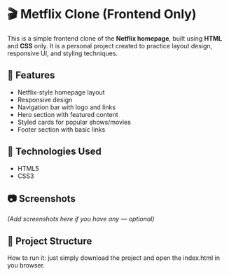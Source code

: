 # 🎬 Metflix Clone (Frontend Only)

This is a simple frontend clone of the **Netflix homepage**, built using **HTML** and **CSS** only. It is a personal project created to practice layout design, responsive UI, and styling techniques.

## 🚀 Features

- Netflix-style homepage layout
- Responsive design
- Navigation bar with logo and links
- Hero section with featured content
- Styled cards for popular shows/movies
- Footer section with basic links

## 📁 Technologies Used

- HTML5
- CSS3

## 📷 Screenshots

*(Add screenshots here if you have any — optional)*

## 📂 Project Structure
How to run it:
just simply download the project and open the index.html in you browser.
